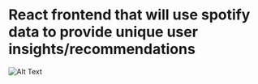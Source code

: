 # React frontend that will use spotify data to provide unique user insights/recommendations


![Alt Text](SpotifyVersion1.0Demo.gif)
